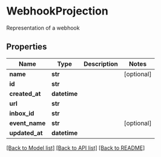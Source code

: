 # WebhookProjection

Representation of a webhook
## Properties
Name | Type | Description | Notes
------------ | ------------- | ------------- | -------------
**name** | **str** |  | [optional] 
**id** | **str** |  | 
**created_at** | **datetime** |  | 
**url** | **str** |  | 
**inbox_id** | **str** |  | 
**event_name** | **str** |  | [optional] 
**updated_at** | **datetime** |  | 

[[Back to Model list]](../README#documentation-for-models) [[Back to API list]](../README#documentation-for-api-endpoints) [[Back to README]](../README)


